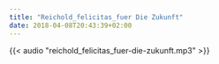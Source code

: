 ```yaml
---
title: "Reichold_felicitas_fuer Die Zukunft"
date: 2018-04-08T20:43:39+02:00
---
```


{{< audio "reichold_felicitas_fuer-die-zukunft.mp3" >}}